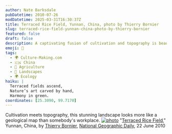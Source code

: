 ```yaml
---
author: Nate Barksdale
pubDatetime: 2010-07-26
modDatetime: 2025-03-31T16:30:37Z
title: Terraced Rice Field, Yunnan, China, photo by Thierry Bornier
slug: terraced-rice-field-yunnan-china-photo-by-thierry-bornier
featured: false
draft: false
description: A captivating fusion of cultivation and topography is beautifully showcased in the terraced rice fields of Yunnan, China.
emoji: 🌾
tags:
  - 🌍 Culture-Making.com
  - 🇨🇳 China
  - 🌾 Agriculture
  - 🌳 Landscapes
  - 🌍 Ecology
haiku: |
  Terraced fields ascend,  
  Nature’s art carved by hand,  
  Harmony in green.
coordinates: [25.3090, 99.7170]
---
```


Cultivation meets topography, this stunning landscape looks more like a geological map than somebody's workplace. [![photo](http://www.culture-making.com/media/ricefield.jpg)](http://nationalgeographicdaily.tumblr.com/post/727640227/terraced-rice-field-china-photo-thierry-bornier)
"[Terraced Rice Field](https://www.google.com/search?q=%22Terraced%20Rice%20Field%22%20nationalgeographicdaily.tumblr.com)," Yunnan, China, by [Thierry Bornier](http://www.lenscape-china.com/fouder.asp), [National Geographic Daily](https://www.google.com/search?q=%22National%20Geographic%20Daily%22%20nationalgeographicdaily.tumblr.com), 22 June 2010
